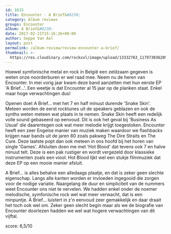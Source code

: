 ```yaml
---
id: 1615
title: Encounter - A Brief&#8230;
category: Album reviews
groups: Encounter
album: A Brief&#8230;
date: 2017-02-21T15:16:26+00:00
author: Seppe Van Ael
layout: post
permalink: /album-review/review-encounter-a-brief/
thumbnail: >-
  https://res.cloudinary.com/rockxxl/image/upload/13332763_1179730362058652_3893697221095285211_n.jpg
---
```

Hoewel symfonische metal en rock in België een zeldzaam gegeven is weten onze noorderburen er wel raad mee. Neem nu de heren van Encounter. In mei vorig jaar kwam deze band aanzetten met hun eerste EP 'A Brief&#8230;'. Een weetje is dat Encounter al 15 jaar op de planken staat. Enkel maar hoge verwachtingen dus!

Openen doet A Brief&#8230; met het 7 en half minuut durende 'Snake Skin'. Meteen worden de eerst rocktunes uit de speakers geblazen en ook de synths weten meteen wat plaats in te nemen. Snake Skin heeft een redelijk volle sound gebaseerd op eenvoud. Dit is ook het geval bij 'Business As Usual' die daarentegen ook wat meer melodie krijgt toegestoken. Encounter heeft een zeer Engelse manier van muziek maken waardoor we flashbacks krijgen naar bands uit de jaren 80 zoals pakweg The Dire Straits en The Cure. Deze laatste popt dan ook meteen in ons hoofd bij het horen van single 'Games'. Afsluiten doen me met 'Hot Blood' dat tevens ook 7 en halve minuut telt. Deze is een pak rustiger en wordt vergezeld door klassieke instrumenten zoals een viool. Hot Blood lijkt wel een stukje filmmuziek dat deze EP op een mooie manier afsluit.

A Brief&#8230; is alles behalve een alledaags plaatje, en dat is zeker geen slechte eigenschap. Langs alle kanten worden er invloeden ingegooid die zorgen voor de nodige variatie. Naargelang de duur en simpliciteit van de nummers weet Encounter ons niet te vervelen. We hadden enkel onder de noemer melodische, symfonische rock wel wat meer verwacht, dat is een minpuntje. A Brief&#8230; luistert in z'n eenvoud zeer gemakkelijk en daar draait het toch ook wel om. Zeker geen slecht begin maar als we de biografie van Encounter doorlezen hadden we wel wat hogere verwachtingen van dit vijftal.

score: 6,5/10